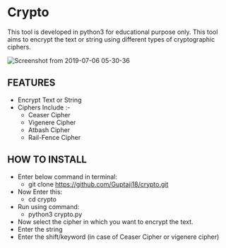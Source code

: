 # Crypto
This tool is developed in python3 for educational purpose only. This tool aims to encrypt the text or string using different types of cryptographic ciphers.



![Screenshot from 2019-07-06 05-30-36](https://user-images.githubusercontent.com/34456844/60748928-82db9580-9fb0-11e9-98a7-299411430a16.png)
## FEATURES
- Encrypt Text or String
- Ciphers Include :-
  - Ceaser Cipher
  - Vigenere Cipher
  - Atbash Cipher
  - Rail-Fence Cipher

## HOW TO INSTALL
- Enter below command in terminal:
  - git clone https://github.com/Guptaji18/crypto.git
- Now Enter this:
  - cd crypto
- Run using command:
  - python3 crypto.py
- Now select the cipher in which you want to encrypt the text.
- Enter the string 
- Enter the shift/keyword (in case of Ceaser Cipher or vigenere cipher)
